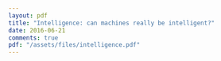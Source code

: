 ```yaml
---
layout: pdf
title: "Intelligence: can machines really be intelligent?"
date: 2016-06-21
comments: true
pdf: "/assets/files/intelligence.pdf"
---
```

